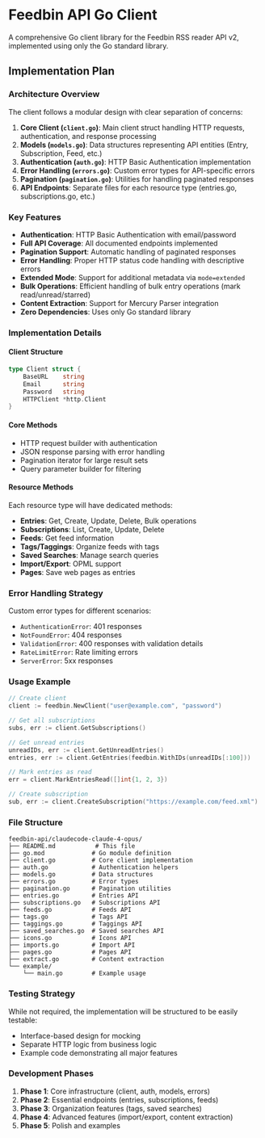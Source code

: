 # Feedbin API Go Client

A comprehensive Go client library for the Feedbin RSS reader API v2, implemented using only the Go standard library.

## Implementation Plan

### Architecture Overview

The client follows a modular design with clear separation of concerns:

1. **Core Client (`client.go`)**: Main client struct handling HTTP requests, authentication, and response processing
2. **Models (`models.go`)**: Data structures representing API entities (Entry, Subscription, Feed, etc.)
3. **Authentication (`auth.go`)**: HTTP Basic Authentication implementation
4. **Error Handling (`errors.go`)**: Custom error types for API-specific errors
5. **Pagination (`pagination.go`)**: Utilities for handling paginated responses
6. **API Endpoints**: Separate files for each resource type (entries.go, subscriptions.go, etc.)

### Key Features

- **Authentication**: HTTP Basic Authentication with email/password
- **Full API Coverage**: All documented endpoints implemented
- **Pagination Support**: Automatic handling of paginated responses
- **Error Handling**: Proper HTTP status code handling with descriptive errors
- **Extended Mode**: Support for additional metadata via `mode=extended`
- **Bulk Operations**: Efficient handling of bulk entry operations (mark read/unread/starred)
- **Content Extraction**: Support for Mercury Parser integration
- **Zero Dependencies**: Uses only Go standard library

### Implementation Details

#### Client Structure
```go
type Client struct {
    BaseURL    string
    Email      string
    Password   string
    HTTPClient *http.Client
}
```

#### Core Methods
- HTTP request builder with authentication
- JSON response parsing with error handling
- Pagination iterator for large result sets
- Query parameter builder for filtering

#### Resource Methods
Each resource type will have dedicated methods:
- **Entries**: Get, Create, Update, Delete, Bulk operations
- **Subscriptions**: List, Create, Update, Delete
- **Feeds**: Get feed information
- **Tags/Taggings**: Organize feeds with tags
- **Saved Searches**: Manage search queries
- **Import/Export**: OPML support
- **Pages**: Save web pages as entries

### Error Handling Strategy

Custom error types for different scenarios:
- `AuthenticationError`: 401 responses
- `NotFoundError`: 404 responses
- `ValidationError`: 400 responses with validation details
- `RateLimitError`: Rate limiting errors
- `ServerError`: 5xx responses

### Usage Example

```go
// Create client
client := feedbin.NewClient("user@example.com", "password")

// Get all subscriptions
subs, err := client.GetSubscriptions()

// Get unread entries
unreadIDs, err := client.GetUnreadEntries()
entries, err := client.GetEntries(feedbin.WithIDs(unreadIDs[:100]))

// Mark entries as read
err = client.MarkEntriesRead([]int{1, 2, 3})

// Create subscription
sub, err := client.CreateSubscription("https://example.com/feed.xml")
```

### File Structure

```
feedbin-api/claudecode-claude-4-opus/
├── README.md           # This file
├── go.mod             # Go module definition
├── client.go          # Core client implementation
├── auth.go            # Authentication helpers
├── models.go          # Data structures
├── errors.go          # Error types
├── pagination.go      # Pagination utilities
├── entries.go         # Entries API
├── subscriptions.go   # Subscriptions API
├── feeds.go           # Feeds API
├── tags.go            # Tags API
├── taggings.go        # Taggings API
├── saved_searches.go  # Saved searches API
├── icons.go           # Icons API
├── imports.go         # Import API
├── pages.go           # Pages API
├── extract.go         # Content extraction
└── example/
    └── main.go        # Example usage
```

### Testing Strategy

While not required, the implementation will be structured to be easily testable:
- Interface-based design for mocking
- Separate HTTP logic from business logic
- Example code demonstrating all major features

### Development Phases

1. **Phase 1**: Core infrastructure (client, auth, models, errors)
2. **Phase 2**: Essential endpoints (entries, subscriptions, feeds)
3. **Phase 3**: Organization features (tags, saved searches)
4. **Phase 4**: Advanced features (import/export, content extraction)
5. **Phase 5**: Polish and examples